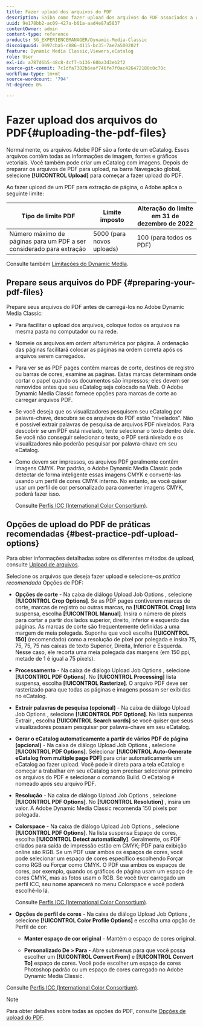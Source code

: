```yaml
---
title: Fazer upload dos arquivos do PDF
description: Saiba como fazer upload dos arquivos do PDF associados a um eCatalog no Adobe Dynamic Media Classic.
uuid: 9e178bb2-ac09-427a-b61a-aad4e87a5837
contentOwner: admin
content-type: reference
products: SG_EXPERIENCEMANAGER/Dynamic-Media-Classic
discoiquuid: 0097cba5-c886-4115-bc35-7ae7a500202f
feature: Dynamic Media Classic,Viewers,eCatalog
role: User
exl-id: a787d6b5-48c8-4cf7-b136-60ba3d3eb2f2
source-git-commit: 7c1dfa7382b6eaf746fe7f0ac426472180c0c70c
workflow-type: tm+mt
source-wordcount: '794'
ht-degree: 0%

---
```


# Fazer upload dos arquivos do PDF{#uploading-the-pdf-files}

Normalmente, os arquivos Adobe PDF são a fonte de um eCatalog. Esses arquivos contêm todas as informações de imagem, fontes e gráficos vetoriais. Você também pode criar um eCatalog com imagens. Depois de preparar os arquivos de PDF para upload, na barra Navegação global, selecione **[!UICONTROL Upload]** para começar a fazer upload do PDF.

Ao fazer upload de um PDF para extração de página, o Adobe aplica o seguinte limite:

| Tipo de limite PDF | Limite imposto | Alteração do limite em 31 de dezembro de 2022 |
| --- | --- | --- |
| Número máximo de páginas para um PDF a ser considerado para extração | 5000 (para novos uploads) | 100 (para todos os PDF) |

Consulte também [Limitações do Dynamic Media](/help/limitations.md).

## Prepare seus arquivos do PDF {#preparing-your-pdf-files}

Prepare seus arquivos do PDF antes de carregá-los no Adobe Dynamic Media Classic:

* Para facilitar o upload dos arquivos, coloque todos os arquivos na mesma pasta no computador ou na rede.
* Nomeie os arquivos em ordem alfanumérica por página. A ordenação das páginas facilitará colocar as páginas na ordem correta após os arquivos serem carregados.
* Para ver se as PDF pages contêm marcas de corte, destinos de registro ou barras de cores, examine as páginas. Estas marcas determinam onde cortar o papel quando os documentos são impressos; eles devem ser removidos antes que seu eCatalog seja colocado na Web. O Adobe Dynamic Media Classic fornece opções para marcas de corte ao carregar arquivos PDF.
* Se você deseja que os visualizadores pesquisem seu eCatalog por palavra-chave, descubra se os arquivos do PDF estão &quot;nivelados&quot;. Não é possível extrair palavras de pesquisa de arquivos PDF nivelados. Para descobrir se um PDF está nivelado, tente selecionar o texto dentro dele. Se você não conseguir selecionar o texto, o PDF será nivelado e os visualizadores não poderão pesquisar por palavra-chave em seu eCatalog.
* Como devem ser impressos, os arquivos PDF geralmente contêm imagens CMYK. Por padrão, o Adobe Dynamic Media Classic pode detectar de forma inteligente essas imagens CMYK e convertê-las usando um perfil de cores CMYK interno. No entanto, se você quiser usar um perfil de cor personalizado para converter imagens CMYK, poderá fazer isso.

   Consulte [Perfis ICC (International Color Consortium)](icc-profiles.md#icc_profiles).

## Opções de upload do PDF de práticas recomendadas {#best-practice-pdf-upload-options}

Para obter informações detalhadas sobre os diferentes métodos de upload, consulte [Upload de arquivos](uploading-files.md#uploading_your_files).

Selecione os arquivos que deseja fazer upload e selecione-os *prática recomendada* Opções de PDF:

* **Opções de corte** - Na caixa de diálogo Upload Job Options , selecione **[!UICONTROL Crop Options]**. Se as PDF pages contiverem marcas de corte, marcas de registro ou outras marcas, na **[!UICONTROL Crop]** lista suspensa, escolha **[!UICONTROL Manual]**. Insira o número de pixels para cortar a partir dos lados superior, direito, inferior e esquerdo das páginas. As marcas de corte são frequentemente definidas a uma margem de meia polegada. Suponha que você escolha **[!UICONTROL 150]** (recomendado) como a resolução de pixel por polegada e insira 75, 75, 75, 75 nas caixas de texto Superior, Direita, Inferior e Esquerda. Nesse caso, ele recorta uma meia polegada das margens (em 150 ppi, metade de 1 é igual a 75 pixels).

* **Processamento** - Na caixa de diálogo Upload Job Options , selecione **[!UICONTROL PDF Options]**. No **[!UICONTROL Processing]** lista suspensa, escolha **[!UICONTROL Rasterize]**. O arquivo PDF deve ser rasterizado para que todas as páginas e imagens possam ser exibidas no eCatalog.

* **Extrair palavras de pesquisa (opcional)** - Na caixa de diálogo Upload Job Options , selecione **[!UICONTROL PDF Options]**. Na lista suspensa Extrair , escolha **[!UICONTROL Search words]** se você quiser que seus visualizadores possam pesquisar por palavra-chave em seu eCatalog.

* **Gerar o eCatalog automaticamente a partir de vários PDF de página (opcional)** - Na caixa de diálogo Upload Job Options , selecione **[!UICONTROL PDF Options]**. Selecionar **[!UICONTROL Auto-Generate eCatalog from multiple page PDF]** para criar automaticamente um eCatalog ao fazer upload. Você pode ir direto para a tela eCatalog e começar a trabalhar em seu eCatalog sem precisar selecionar primeiro os arquivos do PDF e selecionar o comando Build. O eCatalog é nomeado após seu arquivo PDF.

* **Resolução** - Na caixa de diálogo Upload Job Options , selecione **[!UICONTROL PDF Options]**. No **[!UICONTROL Resolution]** , insira um valor. A Adobe Dynamic Media Classic recomenda 150 pixels por polegada.

* **Colorspace** - Na caixa de diálogo Upload Job Options , selecione **[!UICONTROL PDF Options]**. Na lista suspensa Espaço de cores, escolha **[!UICONTROL Detect automatically]**. Geralmente, os PDF criados para saída de impressão estão em CMYK; PDF para exibição online são RGB. Se um PDF usar ambos os espaços de cores, você pode selecionar um espaço de cores específico escolhendo Forçar como RGB ou Forçar como CMYK. O PDF usa ambos os espaços de cores, por exemplo, quando os gráficos de página usam um espaço de cores CMYK, mas as fotos usam o RGB. Se você tiver carregado um perfil ICC, seu nome aparecerá no menu Colorspace e você poderá escolhê-lo lá.

   Consulte [Perfis ICC (International Color Consortium)](/help/icc-profiles.md).

* **Opções de perfil de cores** - Na caixa de diálogo Upload Job Options , selecione **[!UICONTROL Color Profile Options]** e escolha uma opção de Perfil de cor:

   * **Manter espaço de cor original** - Mantém o espaço de cores original.

   * **Personalizado De > Para** - Abre submenus para que você possa escolher um **[!UICONTROL Convert From]** e **[!UICONTROL Convert To]** espaço de cores. Você pode escolher um espaço de cores Photoshop padrão ou um espaço de cores carregado no Adobe Dynamic Media Classic.

<!-- * **Convert To SRGB** - Converts to SRGB (Standard Red Green Blue). SRGB is the recommended color space for displaying images on web pages. -->

Consulte [Perfis ICC (International Color Consortium)](icc-profiles.md#icc_profiles).

>[!NOTE]
>
>Para obter detalhes sobre todas as opções do PDF, consulte [Opções de upload do PDF](pdfs.md#pdf_upload_options).
